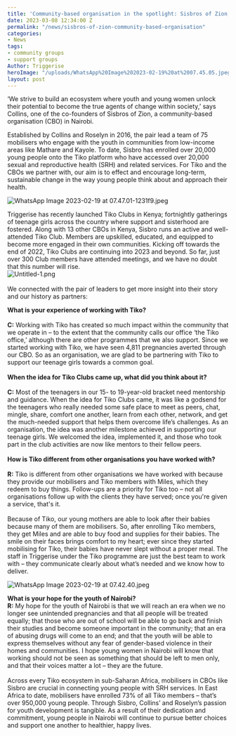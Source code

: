 ```yaml
---
title: 'Community-based organisation in the spotlight: Sisbros of Zion, Nairobi'
date: 2023-03-08 12:34:00 Z
permalink: "/news/sisbros-of-zion-community-based-organisation"
categories:
- News
tags:
- community groups
- support groups
Author: Triggerise
heroImage: "/uploads/WhatsApp%20Image%202023-02-19%20at%2007.45.05.jpeg"
layout: post
---
```


‘We strive to build an ecosystem where youth and young women unlock their potential to become the true agents of change within society,’ says Collins, one of the co-founders of Sisbros of Zion, a community-based organisation (CBO) in Nairobi.

Established by Collins and Roselyn in 2016, the pair lead a team of 75 mobilisers who engage with the youth in communities from low-income areas like Mathare and Kayole. To date, Sisbro has enrolled over 20,000 young people onto the Tiko platform who have accessed over 20,000 sexual and reproductive health (SRH) and related services. For Tiko and the CBOs we partner with, our aim is to effect and encourage long-term, sustainable change in the way young people think about and approach their health.

![WhatsApp Image 2023-02-19 at 07.47.01-1231f9.jpeg](/uploads/WhatsApp%20Image%202023-02-19%20at%2007.47.01-1231f9.jpeg)

Triggerise has recently launched Tiko Clubs in Kenya; fortnightly gatherings of teenage girls across the country where support and sisterhood are fostered. Along with 13 other CBOs in Kenya, Sisbro runs an active and well-attended Tiko Club. Members are upskilled, educated, and equipped to become more engaged in their own communities. Kicking off towards the end of 2022, Tiko Clubs are continuing into 2023 and beyond. So far, just over 300 Club members have attended meetings, and we have no doubt that this number will rise.
\
![Untitled-1.png](/uploads/Untitled-1.png)
\
\
We connected with the pair of leaders to get more insight into their story and our history as partners:

**What is your experience of working with Tiko?**
\
\
**C:** Working with Tiko has created so much impact within the community that we operate in – to the extent that the community calls our office ‘the Tiko office,’ although there are other programmes that we also support. Since we started working with Tiko, we have seen 4,811 pregnancies averted through our CBO. So as an organisation, we are glad to be partnering with Tiko to support our teenage girls towards a common goal.
\
\
**When the idea for Tiko Clubs came up, what did you think about it?**
\
\
**C:** Most of the teenagers in our 15- to 19-year-old bracket need mentorship and guidance. When the idea for Tiko Clubs came, it was like a godsend for the teenagers who really needed some safe place to meet as peers, chat, mingle, share, comfort one another, learn from each other, network, and get the much-needed support that helps them overcome life’s challenges. As an organisation, the idea was another milestone achieved in supporting our teenage girls. We welcomed the idea, implemented it, and those who took part in the club activities are now like mentors to their fellow peers.
\
\
**How is Tiko different from other organisations you have worked with?**
\
\
**R:** Tiko is different from other organisations we have worked with because they provide our mobilisers and Tiko members with Miles, which they redeem to buy things. Follow-ups are a priority for Tiko too – not all organisations follow up with the clients they have served; once you're given a service, that's it.
\
\
Because of Tiko, our young mothers are able to look after their babies because many of them are mobilisers. So, after enrolling Tiko members, they get Miles and are able to buy food and supplies for their babies. The smile on their faces brings comfort to my heart; ever since they started mobilising for Tiko, their babies have never slept without a proper meal. The staff in Triggerise under the Tiko programme are just the best team to work with – they communicate clearly about what’s needed and we know how to deliver.

![WhatsApp Image 2023-02-19 at 07.42.40.jpeg](/uploads/WhatsApp%20Image%202023-02-19%20at%2007.42.40.jpeg)

**What is your hope for the youth of Nairobi?**
\
**R:** My hope for the youth of Nairobi is that we will reach an era when we no longer see unintended pregnancies and that all people will be treated equally; that those who are out of school will be able to go back and finish their studies and become someone important in the community; that an era of abusing drugs will come to an end; and that the youth will be able to express themselves without any fear of gender-based violence in their homes and communities. I hope young women in Nairobi will know that working should not be seen as something that should be left to men only, and that their voices matter a lot – they are the future.
\
\
Across every Tiko ecosystem in sub-Saharan Africa, mobilisers in CBOs like Sisbro are crucial in connecting young people with SRH services. In East Africa to date, mobilisers have enrolled 73% of all Tiko members – that’s over 950,000 young people. Through Sisbro, Collins’ and Roselyn’s passion for youth development is tangible. As a result of their dedication and commitment, young people in Nairobi will continue to pursue better choices and support one another to healthier, happy lives.